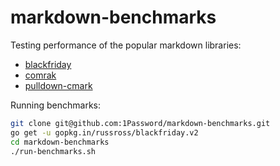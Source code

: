 # markdown-benchmarks

Testing performance of the popular markdown libraries:

* [blackfriday](https://github.com/russross/blackfriday)
* [comrak](https://github.com/kivikakk/comrak)
* [pulldown-cmark](https://github.com/raphlinus/pulldown-cmark)

Running benchmarks:

```bash
git clone git@github.com:1Password/markdown-benchmarks.git
go get -u gopkg.in/russross/blackfriday.v2
cd markdown-benchmarks
./run-benchmarks.sh
```





